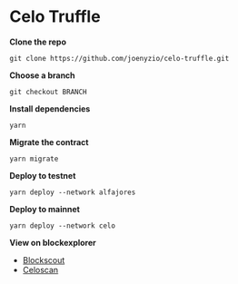 # Celo Truffle

**Clone the repo**

`git clone https://github.com/joenyzio/celo-truffle.git`

**Choose a branch**

`git checkout BRANCH`

**Install dependencies**

`yarn`

**Migrate the contract**

`yarn migrate`

**Deploy to testnet**

`yarn deploy --network alfajores`

**Deploy to mainnet**

`yarn deploy --network celo`

**View on blockexplorer**

- [Blockscout](https://explorer.celo.org/)
- [Celoscan](https://celoscan.xyz/)
